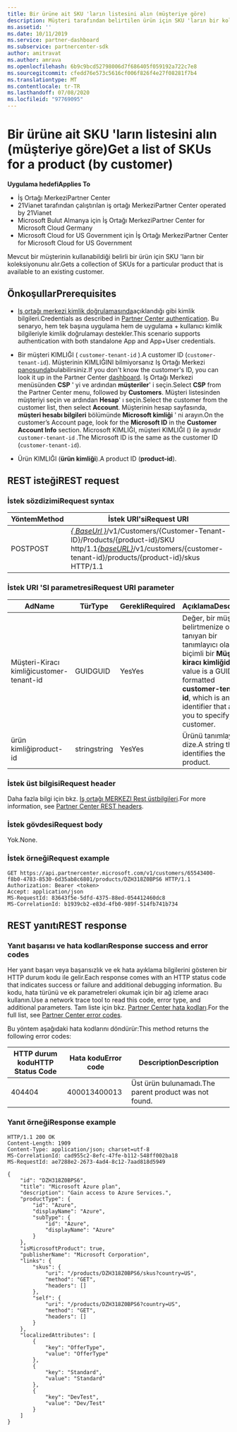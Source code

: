 ```yaml
---
title: Bir ürüne ait SKU 'ların listesini alın (müşteriye göre)
description: Müşteri tarafından belirtilen ürün için SKU 'ların bir koleksiyonunu alır.
ms.assetid: ''
ms.date: 10/11/2019
ms.service: partner-dashboard
ms.subservice: partnercenter-sdk
author: amitravat
ms.author: amrava
ms.openlocfilehash: 6b9c9bcd52798006d7f686405f059192a722c7e8
ms.sourcegitcommit: cfedd76e573c5616cf006f826f4e27f08281f7b4
ms.translationtype: MT
ms.contentlocale: tr-TR
ms.lasthandoff: 07/08/2020
ms.locfileid: "97769095"
---
```

# <a name="get-a-list-of-skus-for-a-product-by-customer"></a><span data-ttu-id="f4c9c-103">Bir ürüne ait SKU 'ların listesini alın (müşteriye göre)</span><span class="sxs-lookup"><span data-stu-id="f4c9c-103">Get a list of SKUs for a product (by customer)</span></span>

<span data-ttu-id="f4c9c-104">**Uygulama hedefi**</span><span class="sxs-lookup"><span data-stu-id="f4c9c-104">**Applies To**</span></span>

- <span data-ttu-id="f4c9c-105">İş Ortağı Merkezi</span><span class="sxs-lookup"><span data-stu-id="f4c9c-105">Partner Center</span></span>
- <span data-ttu-id="f4c9c-106">21Vianet tarafından çalıştırılan iş ortağı Merkezi</span><span class="sxs-lookup"><span data-stu-id="f4c9c-106">Partner Center operated by 21Vianet</span></span>
- <span data-ttu-id="f4c9c-107">Microsoft Bulut Almanya için İş Ortağı Merkezi</span><span class="sxs-lookup"><span data-stu-id="f4c9c-107">Partner Center for Microsoft Cloud Germany</span></span>
- <span data-ttu-id="f4c9c-108">Microsoft Cloud for US Government için İş Ortağı Merkezi</span><span class="sxs-lookup"><span data-stu-id="f4c9c-108">Partner Center for Microsoft Cloud for US Government</span></span>

<span data-ttu-id="f4c9c-109">Mevcut bir müşterinin kullanabildiği belirli bir ürün için SKU 'ların bir koleksiyonunu alır.</span><span class="sxs-lookup"><span data-stu-id="f4c9c-109">Gets a collection of SKUs for a particular product that is available to an existing customer.</span></span>

## <a name="prerequisites"></a><span data-ttu-id="f4c9c-110">Önkoşullar</span><span class="sxs-lookup"><span data-stu-id="f4c9c-110">Prerequisites</span></span>

- <span data-ttu-id="f4c9c-111">[Iş ortağı merkezi kimlik doğrulamasında](partner-center-authentication.md)açıklandığı gibi kimlik bilgileri.</span><span class="sxs-lookup"><span data-stu-id="f4c9c-111">Credentials as described in [Partner Center authentication](partner-center-authentication.md).</span></span> <span data-ttu-id="f4c9c-112">Bu senaryo, hem tek başına uygulama hem de uygulama + kullanıcı kimlik bilgileriyle kimlik doğrulamayı destekler.</span><span class="sxs-lookup"><span data-stu-id="f4c9c-112">This scenario supports authentication with both standalone App and App+User credentials.</span></span>

- <span data-ttu-id="f4c9c-113">Bir müşteri KIMLIĞI ( `customer-tenant-id` ).</span><span class="sxs-lookup"><span data-stu-id="f4c9c-113">A customer ID (`customer-tenant-id`).</span></span> <span data-ttu-id="f4c9c-114">Müşterinin KIMLIĞINI bilmiyorsanız Iş Ortağı Merkezi [panosunda](https://partner.microsoft.com/dashboard)bulabilirsiniz.</span><span class="sxs-lookup"><span data-stu-id="f4c9c-114">If you don't know the customer's ID, you can look it up in the Partner Center [dashboard](https://partner.microsoft.com/dashboard).</span></span> <span data-ttu-id="f4c9c-115">Iş Ortağı Merkezi menüsünden **CSP** ' yi ve ardından **müşteriler**' i seçin.</span><span class="sxs-lookup"><span data-stu-id="f4c9c-115">Select **CSP** from the Partner Center menu, followed by **Customers**.</span></span> <span data-ttu-id="f4c9c-116">Müşteri listesinden müşteriyi seçin ve ardından **Hesap**' ı seçin.</span><span class="sxs-lookup"><span data-stu-id="f4c9c-116">Select the customer from the customer list, then select **Account**.</span></span> <span data-ttu-id="f4c9c-117">Müşterinin hesap sayfasında, **müşteri hesabı bilgileri** bölümünde **Microsoft kimliği** ' ni arayın.</span><span class="sxs-lookup"><span data-stu-id="f4c9c-117">On the customer’s Account page, look for the **Microsoft ID** in the **Customer Account Info** section.</span></span> <span data-ttu-id="f4c9c-118">Microsoft KIMLIĞI, müşteri KIMLIĞI () ile aynıdır `customer-tenant-id` .</span><span class="sxs-lookup"><span data-stu-id="f4c9c-118">The Microsoft ID is the same as the customer ID  (`customer-tenant-id`).</span></span>

- <span data-ttu-id="f4c9c-119">Ürün KIMLIĞI (**ürün kimliği**).</span><span class="sxs-lookup"><span data-stu-id="f4c9c-119">A product ID (**product-id**).</span></span>

## <a name="rest-request"></a><span data-ttu-id="f4c9c-120">REST isteği</span><span class="sxs-lookup"><span data-stu-id="f4c9c-120">REST request</span></span>

### <a name="request-syntax"></a><span data-ttu-id="f4c9c-121">İstek sözdizimi</span><span class="sxs-lookup"><span data-stu-id="f4c9c-121">Request syntax</span></span>

| <span data-ttu-id="f4c9c-122">Yöntem</span><span class="sxs-lookup"><span data-stu-id="f4c9c-122">Method</span></span> | <span data-ttu-id="f4c9c-123">İstek URI'si</span><span class="sxs-lookup"><span data-stu-id="f4c9c-123">Request URI</span></span>                                                                                                        |
|--------|--------------------------------------------------------------------------------------------------------------------|
| <span data-ttu-id="f4c9c-124">POST</span><span class="sxs-lookup"><span data-stu-id="f4c9c-124">POST</span></span>   | <span data-ttu-id="f4c9c-125">[*\{ BaseUrl \}*](partner-center-rest-urls.md)/v1/Customers/{Customer-Tenant-ID}/Products/{product-id}/SKU http/1.1</span><span class="sxs-lookup"><span data-stu-id="f4c9c-125">[*\{baseURL\}*](partner-center-rest-urls.md)/v1/customers/{customer-tenant-id}/products/{product-id}/skus HTTP/1.1</span></span> |

### <a name="request-uri-parameter"></a><span data-ttu-id="f4c9c-126">İstek URI 'SI parametresi</span><span class="sxs-lookup"><span data-stu-id="f4c9c-126">Request URI parameter</span></span>

| <span data-ttu-id="f4c9c-127">Ad</span><span class="sxs-lookup"><span data-stu-id="f4c9c-127">Name</span></span>               | <span data-ttu-id="f4c9c-128">Tür</span><span class="sxs-lookup"><span data-stu-id="f4c9c-128">Type</span></span> | <span data-ttu-id="f4c9c-129">Gerekli</span><span class="sxs-lookup"><span data-stu-id="f4c9c-129">Required</span></span> | <span data-ttu-id="f4c9c-130">Açıklama</span><span class="sxs-lookup"><span data-stu-id="f4c9c-130">Description</span></span>                                                                                 |
|--------------------|------|----------|---------------------------------------------------------------------------------------------|
| <span data-ttu-id="f4c9c-131">Müşteri-Kiracı kimliği</span><span class="sxs-lookup"><span data-stu-id="f4c9c-131">customer-tenant-id</span></span> | <span data-ttu-id="f4c9c-132">GUID</span><span class="sxs-lookup"><span data-stu-id="f4c9c-132">GUID</span></span> | <span data-ttu-id="f4c9c-133">Yes</span><span class="sxs-lookup"><span data-stu-id="f4c9c-133">Yes</span></span> | <span data-ttu-id="f4c9c-134">Değer, bir müşteriyi belirtmenize olanak tanıyan bir tanımlayıcı olan GUID biçimli bir **Müşteri-kiracı kimliğidir**.</span><span class="sxs-lookup"><span data-stu-id="f4c9c-134">The value is a GUID-formatted **customer-tenant-id**, which is an identifier that allows you to specify a customer.</span></span> |
| <span data-ttu-id="f4c9c-135">ürün kimliği</span><span class="sxs-lookup"><span data-stu-id="f4c9c-135">product-id</span></span> | <span data-ttu-id="f4c9c-136">string</span><span class="sxs-lookup"><span data-stu-id="f4c9c-136">string</span></span> | <span data-ttu-id="f4c9c-137">Yes</span><span class="sxs-lookup"><span data-stu-id="f4c9c-137">Yes</span></span> | <span data-ttu-id="f4c9c-138">Ürünü tanımlayan bir dize.</span><span class="sxs-lookup"><span data-stu-id="f4c9c-138">A string that identifies the product.</span></span> |

### <a name="request-header"></a><span data-ttu-id="f4c9c-139">İstek üst bilgisi</span><span class="sxs-lookup"><span data-stu-id="f4c9c-139">Request header</span></span>

<span data-ttu-id="f4c9c-140">Daha fazla bilgi için bkz. [Iş ortağı MERKEZI Rest üstbilgileri](headers.md).</span><span class="sxs-lookup"><span data-stu-id="f4c9c-140">For more information, see [Partner Center REST headers](headers.md).</span></span>

### <a name="request-body"></a><span data-ttu-id="f4c9c-141">İstek gövdesi</span><span class="sxs-lookup"><span data-stu-id="f4c9c-141">Request body</span></span>

<span data-ttu-id="f4c9c-142">Yok.</span><span class="sxs-lookup"><span data-stu-id="f4c9c-142">None.</span></span>

### <a name="request-example"></a><span data-ttu-id="f4c9c-143">İstek örneği</span><span class="sxs-lookup"><span data-stu-id="f4c9c-143">Request example</span></span>

```http
GET https://api.partnercenter.microsoft.com/v1/customers/65543400-f8b0-4783-8530-6d35ab8c6801/products/DZH318Z0BPS6 HTTP/1.1
Authorization: Bearer <token>
Accept: application/json
MS-RequestId: 83643f5e-5dfd-4375-88ed-054412460dc8
MS-CorrelationId: b1939cb2-e83d-4fb0-989f-514fb741b734
```

## <a name="rest-response"></a><span data-ttu-id="f4c9c-144">REST yanıtı</span><span class="sxs-lookup"><span data-stu-id="f4c9c-144">REST response</span></span>

### <a name="response-success-and-error-codes"></a><span data-ttu-id="f4c9c-145">Yanıt başarısı ve hata kodları</span><span class="sxs-lookup"><span data-stu-id="f4c9c-145">Response success and error codes</span></span>

<span data-ttu-id="f4c9c-146">Her yanıt başarı veya başarısızlık ve ek hata ayıklama bilgilerini gösteren bir HTTP durum kodu ile gelir.</span><span class="sxs-lookup"><span data-stu-id="f4c9c-146">Each response comes with an HTTP status code that indicates success or failure and additional debugging information.</span></span> <span data-ttu-id="f4c9c-147">Bu kodu, hata türünü ve ek parametreleri okumak için bir ağ izleme aracı kullanın.</span><span class="sxs-lookup"><span data-stu-id="f4c9c-147">Use a network trace tool to read this code, error type, and additional parameters.</span></span> <span data-ttu-id="f4c9c-148">Tam liste için bkz. [Partner Center hata kodları](error-codes.md).</span><span class="sxs-lookup"><span data-stu-id="f4c9c-148">For the full list, see [Partner Center error codes](error-codes.md).</span></span>

<span data-ttu-id="f4c9c-149">Bu yöntem aşağıdaki hata kodlarını döndürür:</span><span class="sxs-lookup"><span data-stu-id="f4c9c-149">This method returns the following error codes:</span></span>

| <span data-ttu-id="f4c9c-150">HTTP durum kodu</span><span class="sxs-lookup"><span data-stu-id="f4c9c-150">HTTP Status Code</span></span> | <span data-ttu-id="f4c9c-151">Hata kodu</span><span class="sxs-lookup"><span data-stu-id="f4c9c-151">Error code</span></span> | <span data-ttu-id="f4c9c-152">Description</span><span class="sxs-lookup"><span data-stu-id="f4c9c-152">Description</span></span> |
|------------------|------------|-------------|
| <span data-ttu-id="f4c9c-153">404</span><span class="sxs-lookup"><span data-stu-id="f4c9c-153">404</span></span> | <span data-ttu-id="f4c9c-154">400013</span><span class="sxs-lookup"><span data-stu-id="f4c9c-154">400013</span></span> | <span data-ttu-id="f4c9c-155">Üst ürün bulunamadı.</span><span class="sxs-lookup"><span data-stu-id="f4c9c-155">The parent product was not found.</span></span> |

### <a name="response-example"></a><span data-ttu-id="f4c9c-156">Yanıt örneği</span><span class="sxs-lookup"><span data-stu-id="f4c9c-156">Response example</span></span>

```http
HTTP/1.1 200 OK
Content-Length: 1909
Content-Type: application/json; charset=utf-8
MS-CorrelationId: cad955c2-8efc-47fe-b112-548ff002ba18
MS-RequestId: ae7288e2-2673-4ad4-8c12-7aad818d5949

{
    "id": "DZH318Z0BPS6",
    "title": "Microsoft Azure plan",
    "description": "Gain access to Azure Services.",
    "productType": {
        "id": "Azure",
        "displayName": "Azure",
        "subType": {
            "id": "Azure",
            "displayName": "Azure"
        }
    },
    "isMicrosoftProduct": true,
    "publisherName": "Microsoft Corporation",
    "links": {
        "skus": {
            "uri": "/products/DZH318Z0BPS6/skus?country=US",
            "method": "GET",
            "headers": []
        },
        "self": {
            "uri": "/products/DZH318Z0BPS6?country=US",
            "method": "GET",
            "headers": []
        }
    },
    "localizedAttributes": [
        {
            "key": "OfferType",
            "value": "OfferType"
        },
        {
            "key": "Standard",
            "value": "Standard"
        },
        {
            "key": "DevTest",
            "value": "Dev/Test"
        }
    ]
}
```
